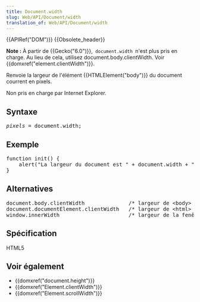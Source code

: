 ```yaml
---
title: Document.width
slug: Web/API/Document/width
translation_of: Web/API/Document/width
---
```

<div>{{APIRef("DOM")}} {{Obsolete_header}}</div>

<div class="note">
<p><strong>Note :</strong> À partir de {{Gecko("6.0")}},<code> document.width </code>n'est plus pris en charge. Au lieu de cela, utilisez document.body.clientWidth. Voir {{domxref("element.clientWidth")}}.</p>
</div>

<p>Renvoie la largeur de l'élément {{HTMLElement("body")}} du document courrent en pixels.</p>

<p>Non pris en charge par Internet Explorer.</p>

<h2 id="Syntax">Syntaxe</h2>

<pre class="syntaxbox"><em>pixels</em> = document.width;
</pre>

<h2 id="Example">Exemple</h2>

<pre class="brush:js">function init() {
    alert("La largeur du document est " + document.width + " pixels.");
}
</pre>

<h2 id="Alternatives">Alternatives</h2>

<pre class="syntaxbox">document.body.clientWidth              /* largeur de &lt;body&gt; */
document.documentElement.clientWidth   /* largeur de &lt;html&gt; */
window.innerWidth                      /* largeur de la fenêtre */
</pre>

<h2 id="Specification">Spécification</h2>

<p>HTML5</p>

<h2 id="See_also">Voir également</h2>

<ul>
 <li>{{domxref("document.height")}}</li>
 <li>{{domxref("Element.clientWidth")}}</li>
 <li>{{domxref("Element.scrollWidth")}}</li>
</ul>
